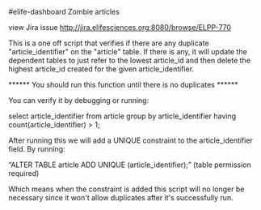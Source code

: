 #elife-dashboard Zombie articles

view Jira issue http://jira.elifesciences.org:8080/browse/ELPP-770

This is a one off script that verifies if there are any duplicate "article_identifier" on the "article" table.
If there is any, it will update the dependent tables to just refer to the lowest article_id and then delete the highest
article_id created for the given article_identifier.

****** You should run this function until there is no duplicates ******

You can verify it by debugging or running:

select article_identifier
    from article
    group by article_identifier
    having count(article_identifier) > 1;

After running this we will add a UNIQUE constraint to the article_identifier field. By running:

“ALTER TABLE article ADD UNIQUE (article_identifier);” (table permission required)

Which means when the constraint is added this script will no longer be necessary since it won't allow duplicates after
it's successfully run.